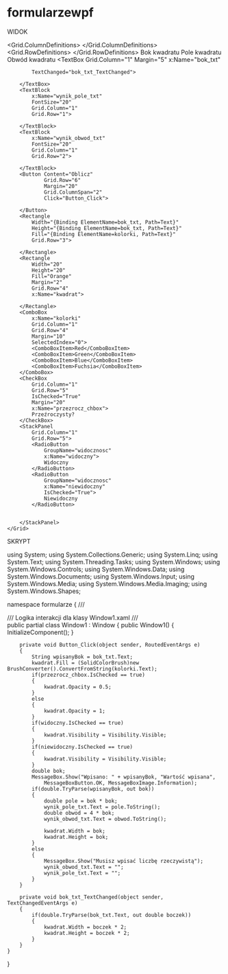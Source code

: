 # formularzewpf


WIDOK

<Window x:Class="formularze.Window1"
        xmlns="http://schemas.microsoft.com/winfx/2006/xaml/presentation"
        xmlns:x="http://schemas.microsoft.com/winfx/2006/xaml"
        xmlns:d="http://schemas.microsoft.com/expression/blend/2008"
        xmlns:mc="http://schemas.openxmlformats.org/markup-compatibility/2006"
        xmlns:local="clr-namespace:formularze"
        mc:Ignorable="d"
        Title="Obliczenia dla keadratu" Height="450" Width="800">
    <Grid>
        <Grid.ColumnDefinitions>
            <ColumnDefinition Width="*"></ColumnDefinition>
            <ColumnDefinition Width="*"></ColumnDefinition>
            <ColumnDefinition Width="auto"></ColumnDefinition>
        </Grid.ColumnDefinitions>
        <Grid.RowDefinitions>
            <RowDefinition></RowDefinition>
            <RowDefinition></RowDefinition>
            <RowDefinition></RowDefinition>
            <RowDefinition></RowDefinition>
            <RowDefinition></RowDefinition>
            <RowDefinition></RowDefinition>
            <RowDefinition></RowDefinition>
        </Grid.RowDefinitions>
        <TextBlock 
            Margin="10"
            FontSize="20">
            Bok kwadratu
        </TextBlock>
        <TextBlock 
            Margin="10"
            FontSize="20"
            Grid.Row="1">
            Pole kwadratu
        </TextBlock>
        <TextBlock 
            Margin="10"
            FontSize="20"
            Grid.Row="2">
            Obwód kwadratu
        </TextBlock>
        <TextBox
            Grid.Column="1"
            Margin="5"
            x:Name="bok_txt"
            
            TextChanged="bok_txt_TextChanged">
            
        </TextBox>
        <TextBlock
            x:Name="wynik_pole_txt"
            FontSize="20"
            Grid.Column="1"
            Grid.Row="1">
            
        </TextBlock>
        <TextBlock
            x:Name="wynik_obwod_txt"
            FontSize="20"
            Grid.Column="1"
            Grid.Row="2">

        </TextBlock>
        <Button Content="Oblicz"
                Grid.Row="6"
                Margin="20"
                Grid.ColumnSpan="2"
                Click="Button_Click">
            
        </Button>
        <Rectangle
            Width="{Binding ElementName=bok_txt, Path=Text}"
            Height="{Binding ElementName=bok_txt, Path=Text}"
            Fill="{Binding ElementName=kolorki, Path=Text}"
            Grid.Row="3">
            
        </Rectangle>
        <Rectangle
            Width="20"
            Height="20"
            Fill="Orange"
            Margin="2"
            Grid.Row="4"
            x:Name="kwadrat">
            
        </Rectangle>
        <ComboBox
            x:Name="kolorki"
            Grid.Column="1"
            Grid.Row="4"
            Margin="10"
            SelectedIndex="0">
            <ComboBoxItem>Red</ComboBoxItem>
            <ComboBoxItem>Green</ComboBoxItem>
            <ComboBoxItem>Blue</ComboBoxItem>
            <ComboBoxItem>Fuchsia</ComboBoxItem>
        </ComboBox>
        <CheckBox 
            Grid.Column="1"
            Grid.Row="5"
            IsChecked="True"
            Margin="20"
            x:Name="przezrocz_chbox">
            Przeźroczysty?
        </CheckBox>
        <StackPanel
            Grid.Column="1"
            Grid.Row="5">
            <RadioButton
                GroupName="widocznosc"
                x:Name="widoczny">
                Widoczny
            </RadioButton>
            <RadioButton
                GroupName="widocznosc"
                x:Name="niewidoczny"
                IsChecked="True">
                Niewidoczny
            </RadioButton>
            
            
        </StackPanel>
    </Grid>
</Window>





SKRYPT

using System;
using System.Collections.Generic;
using System.Linq;
using System.Text;
using System.Threading.Tasks;
using System.Windows;
using System.Windows.Controls;
using System.Windows.Data;
using System.Windows.Documents;
using System.Windows.Input;
using System.Windows.Media;
using System.Windows.Media.Imaging;
using System.Windows.Shapes;

namespace formularze
{
    /// <summary>
    /// Logika interakcji dla klasy Window1.xaml
    /// </summary>
    public partial class Window1 : Window
    {
        public Window1()
        {
            InitializeComponent();
        }

        private void Button_Click(object sender, RoutedEventArgs e)
        {
            String wpisanyBok = bok_txt.Text;
            kwadrat.Fill = (SolidColorBrush)new BrushConverter().ConvertFromString(kolorki.Text);
            if(przezrocz_chbox.IsChecked == true)
            {
                kwadrat.Opacity = 0.5;
            }
            else
            {
                kwadrat.Opacity = 1;    
            }
            if(widoczny.IsChecked == true)
            {
                kwadrat.Visibility = Visibility.Visible; 
            }
            if(niewidoczny.IsChecked == true)
            {
                kwadrat.Visibility = Visibility.Visible;
            }
            double bok;
            MessageBox.Show("Wpisano: " + wpisanyBok, "Wartość wpisana",
                MessageBoxButton.OK, MessageBoxImage.Information);
            if(double.TryParse(wpisanyBok, out bok))
            {
                double pole = bok * bok;
                wynik_pole_txt.Text = pole.ToString();
                double obwod = 4 * bok;
                wynik_obwod_txt.Text = obwod.ToString();

                kwadrat.Width = bok;
                kwadrat.Height = bok;
            }
            else
            {
                MessageBox.Show("Musisz wpisać liczbę rzeczywistą");
                wynik_obwod_txt.Text = "";
                wynik_pole_txt.Text = "";
            }
        }

        private void bok_txt_TextChanged(object sender, TextChangedEventArgs e)
        {
            if(double.TryParse(bok_txt.Text, out double boczek))
            {
                kwadrat.Width = boczek * 2;
                kwadrat.Height = boczek * 2;
            }
        }
    }
}
